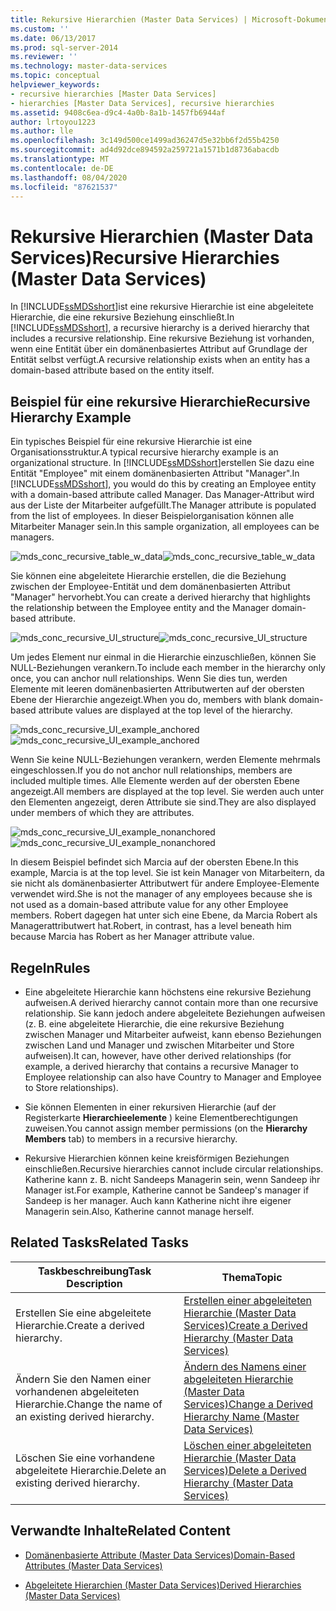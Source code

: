 ```yaml
---
title: Rekursive Hierarchien (Master Data Services) | Microsoft-Dokumentation
ms.custom: ''
ms.date: 06/13/2017
ms.prod: sql-server-2014
ms.reviewer: ''
ms.technology: master-data-services
ms.topic: conceptual
helpviewer_keywords:
- recursive hierarchies [Master Data Services]
- hierarchies [Master Data Services], recursive hierarchies
ms.assetid: 9408c6ea-d9c4-4a0b-8a1b-1457fb6944af
author: lrtoyou1223
ms.author: lle
ms.openlocfilehash: 3c149d500ce1499ad36247d5e32bb6f2d55b4250
ms.sourcegitcommit: ad4d92dce894592a259721a1571b1d8736abacdb
ms.translationtype: MT
ms.contentlocale: de-DE
ms.lasthandoff: 08/04/2020
ms.locfileid: "87621537"
---
```

# <a name="recursive-hierarchies-master-data-services"></a><span data-ttu-id="4518e-102">Rekursive Hierarchien (Master Data Services)</span><span class="sxs-lookup"><span data-stu-id="4518e-102">Recursive Hierarchies (Master Data Services)</span></span>
  <span data-ttu-id="4518e-103">In [!INCLUDE[ssMDSshort](../includes/ssmdsshort-md.md)]ist eine rekursive Hierarchie ist eine abgeleitete Hierarchie, die eine rekursive Beziehung einschließt.</span><span class="sxs-lookup"><span data-stu-id="4518e-103">In [!INCLUDE[ssMDSshort](../includes/ssmdsshort-md.md)], a recursive hierarchy is a derived hierarchy that includes a recursive relationship.</span></span> <span data-ttu-id="4518e-104">Eine rekursive Beziehung ist vorhanden, wenn eine Entität über ein domänenbasiertes Attribut auf Grundlage der Entität selbst verfügt.</span><span class="sxs-lookup"><span data-stu-id="4518e-104">A recursive relationship exists when an entity has a domain-based attribute based on the entity itself.</span></span>

## <a name="recursive-hierarchy-example"></a><span data-ttu-id="4518e-105">Beispiel für eine rekursive Hierarchie</span><span class="sxs-lookup"><span data-stu-id="4518e-105">Recursive Hierarchy Example</span></span>
 <span data-ttu-id="4518e-106">Ein typisches Beispiel für eine rekursive Hierarchie ist eine Organisationsstruktur.</span><span class="sxs-lookup"><span data-stu-id="4518e-106">A typical recursive hierarchy example is an organizational structure.</span></span> <span data-ttu-id="4518e-107">In [!INCLUDE[ssMDSshort](../includes/ssmdsshort-md.md)]erstellen Sie dazu eine Entität "Employee" mit einem domänenbasierten Attribut "Manager".</span><span class="sxs-lookup"><span data-stu-id="4518e-107">In [!INCLUDE[ssMDSshort](../includes/ssmdsshort-md.md)], you would do this by creating an Employee entity with a domain-based attribute called Manager.</span></span> <span data-ttu-id="4518e-108">Das Manager-Attribut wird aus der Liste der Mitarbeiter aufgefüllt.</span><span class="sxs-lookup"><span data-stu-id="4518e-108">The Manager attribute is populated from the list of employees.</span></span> <span data-ttu-id="4518e-109">In dieser Beispielorganisation können alle Mitarbeiter Manager sein.</span><span class="sxs-lookup"><span data-stu-id="4518e-109">In this sample organization, all employees can be managers.</span></span>

 <span data-ttu-id="4518e-110">![mds_conc_recursive_table_w_data](../../2014/master-data-services/media/mds-conc-recursive-table-w-data.gif "mds_conc_recursive_table_w_data")</span><span class="sxs-lookup"><span data-stu-id="4518e-110">![mds_conc_recursive_table_w_data](../../2014/master-data-services/media/mds-conc-recursive-table-w-data.gif "mds_conc_recursive_table_w_data")</span></span>

 <span data-ttu-id="4518e-111">Sie können eine abgeleitete Hierarchie erstellen, die die Beziehung zwischen der Employee-Entität und dem domänenbasierten Attribut "Manager" hervorhebt.</span><span class="sxs-lookup"><span data-stu-id="4518e-111">You can create a derived hierarchy that highlights the relationship between the Employee entity and the Manager domain-based attribute.</span></span>

 <span data-ttu-id="4518e-112">![mds_conc_recursive_UI_structure](../../2014/master-data-services/media/mds-conc-recursive-ui-structure.gif "mds_conc_recursive_UI_structure")</span><span class="sxs-lookup"><span data-stu-id="4518e-112">![mds_conc_recursive_UI_structure](../../2014/master-data-services/media/mds-conc-recursive-ui-structure.gif "mds_conc_recursive_UI_structure")</span></span>

 <span data-ttu-id="4518e-113">Um jedes Element nur einmal in die Hierarchie einzuschließen, können Sie NULL-Beziehungen verankern.</span><span class="sxs-lookup"><span data-stu-id="4518e-113">To include each member in the hierarchy only once, you can anchor null relationships.</span></span> <span data-ttu-id="4518e-114">Wenn Sie dies tun, werden Elemente mit leeren domänenbasierten Attributwerten auf der obersten Ebene der Hierarchie angezeigt.</span><span class="sxs-lookup"><span data-stu-id="4518e-114">When you do, members with blank domain-based attribute values are displayed at the top level of the hierarchy.</span></span>

 <span data-ttu-id="4518e-115">![mds_conc_recursive_UI_example_anchored](../../2014/master-data-services/media/mds-conc-recursive-ui-example-anchored.gif "mds_conc_recursive_UI_example_anchored")</span><span class="sxs-lookup"><span data-stu-id="4518e-115">![mds_conc_recursive_UI_example_anchored](../../2014/master-data-services/media/mds-conc-recursive-ui-example-anchored.gif "mds_conc_recursive_UI_example_anchored")</span></span>

 <span data-ttu-id="4518e-116">Wenn Sie keine NULL-Beziehungen verankern, werden Elemente mehrmals eingeschlossen.</span><span class="sxs-lookup"><span data-stu-id="4518e-116">If you do not anchor null relationships, members are included multiple times.</span></span> <span data-ttu-id="4518e-117">Alle Elemente werden auf der obersten Ebene angezeigt.</span><span class="sxs-lookup"><span data-stu-id="4518e-117">All members are displayed at the top level.</span></span> <span data-ttu-id="4518e-118">Sie werden auch unter den Elementen angezeigt, deren Attribute sie sind.</span><span class="sxs-lookup"><span data-stu-id="4518e-118">They are also displayed under members of which they are attributes.</span></span>

 <span data-ttu-id="4518e-119">![mds_conc_recursive_UI_example_nonanchored](../../2014/master-data-services/media/mds-conc-recursive-ui-example-nonanchored.gif "mds_conc_recursive_UI_example_nonanchored")</span><span class="sxs-lookup"><span data-stu-id="4518e-119">![mds_conc_recursive_UI_example_nonanchored](../../2014/master-data-services/media/mds-conc-recursive-ui-example-nonanchored.gif "mds_conc_recursive_UI_example_nonanchored")</span></span>

 <span data-ttu-id="4518e-120">In diesem Beispiel befindet sich Marcia auf der obersten Ebene.</span><span class="sxs-lookup"><span data-stu-id="4518e-120">In this example, Marcia is at the top level.</span></span> <span data-ttu-id="4518e-121">Sie ist kein Manager von Mitarbeitern, da sie nicht als domänenbasierter Attributwert für andere Employee-Elemente verwendet wird.</span><span class="sxs-lookup"><span data-stu-id="4518e-121">She is not the manager of any employees because she is not used as a domain-based attribute value for any other Employee members.</span></span> <span data-ttu-id="4518e-122">Robert dagegen hat unter sich eine Ebene, da Marcia Robert als Managerattributwert hat.</span><span class="sxs-lookup"><span data-stu-id="4518e-122">Robert, in contrast, has a level beneath him because Marcia has Robert as her Manager attribute value.</span></span>

## <a name="rules"></a><span data-ttu-id="4518e-123">Regeln</span><span class="sxs-lookup"><span data-stu-id="4518e-123">Rules</span></span>

-   <span data-ttu-id="4518e-124">Eine abgeleitete Hierarchie kann höchstens eine rekursive Beziehung aufweisen.</span><span class="sxs-lookup"><span data-stu-id="4518e-124">A derived hierarchy cannot contain more than one recursive relationship.</span></span> <span data-ttu-id="4518e-125">Sie kann jedoch andere abgeleitete Beziehungen aufweisen (z. B. eine abgeleitete Hierarchie, die eine rekursive Beziehung zwischen Manager und Mitarbeiter aufweist, kann ebenso Beziehungen zwischen Land und Manager und zwischen Mitarbeiter und Store aufweisen).</span><span class="sxs-lookup"><span data-stu-id="4518e-125">It can, however, have other derived relationships (for example, a derived hierarchy that contains a recursive Manager to Employee relationship can also have Country to Manager and Employee to Store relationships).</span></span>

-   <span data-ttu-id="4518e-126">Sie können Elementen in einer rekursiven Hierarchie (auf der Registerkarte **Hierarchieelemente** ) keine Elementberechtigungen zuweisen.</span><span class="sxs-lookup"><span data-stu-id="4518e-126">You cannot assign member permissions (on the **Hierarchy Members** tab) to members in a recursive hierarchy.</span></span>

-   <span data-ttu-id="4518e-127">Rekursive Hierarchien können keine kreisförmigen Beziehungen einschließen.</span><span class="sxs-lookup"><span data-stu-id="4518e-127">Recursive hierarchies cannot include circular relationships.</span></span> <span data-ttu-id="4518e-128">Katherine kann z. B. nicht Sandeeps Managerin sein, wenn Sandeep ihr Manager ist.</span><span class="sxs-lookup"><span data-stu-id="4518e-128">For example, Katherine cannot be Sandeep's manager if Sandeep is her manager.</span></span> <span data-ttu-id="4518e-129">Auch kann Katherine nicht ihre eigener Managerin sein.</span><span class="sxs-lookup"><span data-stu-id="4518e-129">Also, Katherine cannot manage herself.</span></span>

## <a name="related-tasks"></a><span data-ttu-id="4518e-130">Related Tasks</span><span class="sxs-lookup"><span data-stu-id="4518e-130">Related Tasks</span></span>

|<span data-ttu-id="4518e-131">Taskbeschreibung</span><span class="sxs-lookup"><span data-stu-id="4518e-131">Task Description</span></span>|<span data-ttu-id="4518e-132">Thema</span><span class="sxs-lookup"><span data-stu-id="4518e-132">Topic</span></span>|
|----------------------|-----------|
|<span data-ttu-id="4518e-133">Erstellen Sie eine abgeleitete Hierarchie.</span><span class="sxs-lookup"><span data-stu-id="4518e-133">Create a derived hierarchy.</span></span>|[<span data-ttu-id="4518e-134">Erstellen einer abgeleiteten Hierarchie &#40;Master Data Services&#41;</span><span class="sxs-lookup"><span data-stu-id="4518e-134">Create a Derived Hierarchy &#40;Master Data Services&#41;</span></span>](create-a-derived-hierarchy-master-data-services.md)|
|<span data-ttu-id="4518e-135">Ändern Sie den Namen einer vorhandenen abgeleiteten Hierarchie.</span><span class="sxs-lookup"><span data-stu-id="4518e-135">Change the name of an existing derived hierarchy.</span></span>|[<span data-ttu-id="4518e-136">Ändern des Namens einer abgeleiteten Hierarchie &#40;Master Data Services&#41;</span><span class="sxs-lookup"><span data-stu-id="4518e-136">Change a Derived Hierarchy Name &#40;Master Data Services&#41;</span></span>](../../2014/master-data-services/change-a-derived-hierarchy-name-master-data-services.md)|
|<span data-ttu-id="4518e-137">Löschen Sie eine vorhandene abgeleitete Hierarchie.</span><span class="sxs-lookup"><span data-stu-id="4518e-137">Delete an existing derived hierarchy.</span></span>|[<span data-ttu-id="4518e-138">Löschen einer abgeleiteten Hierarchie &#40;Master Data Services&#41;</span><span class="sxs-lookup"><span data-stu-id="4518e-138">Delete a Derived Hierarchy &#40;Master Data Services&#41;</span></span>](../../2014/master-data-services/delete-a-derived-hierarchy-master-data-services.md)|

## <a name="related-content"></a><span data-ttu-id="4518e-139">Verwandte Inhalte</span><span class="sxs-lookup"><span data-stu-id="4518e-139">Related Content</span></span>

-   [<span data-ttu-id="4518e-140">Domänenbasierte Attribute &#40;Master Data Services&#41;</span><span class="sxs-lookup"><span data-stu-id="4518e-140">Domain-Based Attributes &#40;Master Data Services&#41;</span></span>](../../2014/master-data-services/domain-based-attributes-master-data-services.md)

-   [<span data-ttu-id="4518e-141">Abgeleitete Hierarchien &#40;Master Data Services&#41;</span><span class="sxs-lookup"><span data-stu-id="4518e-141">Derived Hierarchies &#40;Master Data Services&#41;</span></span>](../../2014/master-data-services/derived-hierarchies-master-data-services.md)


